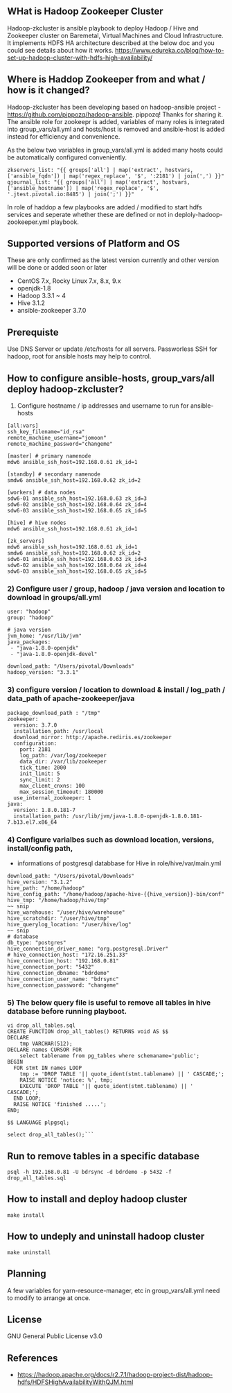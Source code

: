 ## WHat is Hadoop Zookeeper Cluster
Hadoop-zkcluster is ansible playbook to deploy Hadoop / Hive and Zookeeper cluster on Baremetal, Virtual Machines and Cloud Infrastructure.
It implements HDFS HA architecture described at the below doc and you could see details about how it works.
https://www.edureka.co/blog/how-to-set-up-hadoop-cluster-with-hdfs-high-availability/


## Where is Haddop Zookeeper from and what / how is it changed?
Hadoop-zkcluster has been developing based on hadoop-ansible project - https://github.com/pippozq/hadoop-ansible. pippozq! Thanks for sharing it.
The ansible role for zookeepr is added, variables of many roles is integrated into group_vars/all.yml and hosts/host is removed and ansible-host is added instead for efficiency and convenience.

As the below two variables in group_vars/all.yml is added many hosts could be automatically configured conveniently.
```
zkservers_list: "{{ groups['all'] | map('extract', hostvars, ['ansible_fqdn']) | map('regex_replace', '$', ':2181') | join(',') }}"
qjournal_list: "{{ groups['all'] | map('extract', hostvars, ['ansible_hostname']) | map('regex_replace', '$', '.jtest.pivotal.io:8485') | join(';') }}"
```

In role of haddop a few playbooks are added / modified to start hdfs services and seperate whether these are defined or not in deploly-hadoop-zookeeper.yml playbook.


## Supported versions of Platform and OS

These are only confirmed as the latest version currently and other version will be done or added soon or later
* CentOS 7.x, Rocky Linux 7.x, 8.x, 9.x
* openjdk-1.8
* Hadoop 3.3.1 ~ 4
* Hive 3.1.2
* ansible-zookeeper 3.7.0


## Prerequiste
Use DNS Server or update /etc/hosts for all servers.
Passworless SSH for hadoop, root for ansible hosts may help to control.


## How to configure ansible-hosts, group_vars/all deploy hadoop-zkcluster?
1. Configure hostname / ip addresses and username to run for ansible-hosts
```
[all:vars]
ssh_key_filename="id_rsa"
remote_machine_username="jomoon"
remote_machine_password="changeme"

[master] # primary namenode
mdw6 ansible_ssh_host=192.168.0.61 zk_id=1

[standby] # secondary namenode
smdw6 ansible_ssh_host=192.168.0.62 zk_id=2

[workers] # data nodes
sdw6-01 ansible_ssh_host=192.168.0.63 zk_id=3
sdw6-02 ansible_ssh_host=192.168.0.64 zk_id=4
sdw6-03 ansible_ssh_host=192.168.0.65 zk_id=5

[hive] # hive nodes
mdw6 ansible_ssh_host=192.168.0.61 zk_id=1

[zk_servers]
mdw6 ansible_ssh_host=192.168.0.61 zk_id=1
smdw6 ansible_ssh_host=192.168.0.62 zk_id=2
sdw6-01 ansible_ssh_host=192.168.0.63 zk_id=3
sdw6-02 ansible_ssh_host=192.168.0.64 zk_id=4
sdw6-03 ansible_ssh_host=192.168.0.65 zk_id=5
```
### 2) Configure user / group, hadoop / java version and location to download in groups/all.yml
```
user: "hadoop"
group: "hadoop"

# java version
jvm_home: "/usr/lib/jvm"
java_packages:
 - "java-1.8.0-openjdk"
 - "java-1.8.0-openjdk-devel"

download_path: "/Users/pivotal/Downloads"
hadoop_version: "3.3.1"
```
### 3) configure version / location to download & install / log_path / data_path of apache-zookeeper/java
```
package_download_path : "/tmp"
zookeeper:
  version: 3.7.0
  installation_path: /usr/local
  download_mirror: http://apache.rediris.es/zookeeper
  configuration:
    port: 2181
    log_path: /var/log/zookeeper
    data_dir: /var/lib/zookeeper
    tick_time: 2000
    init_limit: 5
    sync_limit: 2
    max_client_cnxns: 100
    max_session_timeout: 180000
  use_internal_zookeeper: 1
java:
  version: 1.8.0.181-7
  installation_path: /usr/lib/jvm/java-1.8.0-openjdk-1.8.0.181-7.b13.el7.x86_64
```
### 4) Configure varialbes such as download location, versions, install/config path,
* informations of postgresql databbase for Hive in role/hive/var/main.yml
```
download_path: "/Users/pivotal/Downloads"
hive_version: "3.1.2"
hive_path: "/home/hadoop"
hive_config_path: "/home/hadoop/apache-hive-{{hive_version}}-bin/conf"
hive_tmp: "/home/hadoop/hive/tmp"
~~ snip
hive_warehouse: "/user/hive/warehouse"
hive_scratchdir: "/user/hive/tmp"
hive_querylog_location: "/user/hive/log"
~~ snip
# database
db_type: "postgres"
hive_connection_driver_name: "org.postgresql.Driver"
# hive_connection_host: "172.16.251.33"
hive_connection_host: "192.168.0.81"
hive_connection_port: "5432"
hive_connection_dbname: "bdrdemo"
hive_connection_user_name: "bdrsync"
hive_connection_password: "changeme"
```
### 5) The below query file is useful to remove all tables in hive database before running playboot.
```
vi drop_all_tables.sql
CREATE FUNCTION drop_all_tables() RETURNS void AS $$
DECLARE
    tmp VARCHAR(512);
DECLARE names CURSOR FOR
    select tablename from pg_tables where schemaname='public';
BEGIN
  FOR stmt IN names LOOP
    tmp := 'DROP TABLE '|| quote_ident(stmt.tablename) || ' CASCADE;';
    RAISE NOTICE 'notice: %', tmp;
    EXECUTE 'DROP TABLE '|| quote_ident(stmt.tablename) || ' CASCADE;';
  END LOOP;
  RAISE NOTICE 'finished .....';
END;

$$ LANGUAGE plpgsql;

select drop_all_tables();```
```

## Run to remove tables in a specific database
```
psql -h 192.168.0.81 -U bdrsync -d bdrdemo -p 5432 -f drop_all_tables.sql
```

## How to install and deploy hadoop cluster
```
make install
```

## How to undeply and uninstall hadoop cluster
```
make uninstall
```

## Planning
A few variables for yarn-resource-manager, etc in group_vars/all.yml need to modify to arrange at once.

## License
GNU General Public License v3.0

## References
* https://hadoop.apache.org/docs/r2.7.1/hadoop-project-dist/hadoop-hdfs/HDFSHighAvailabilityWithQJM.html
